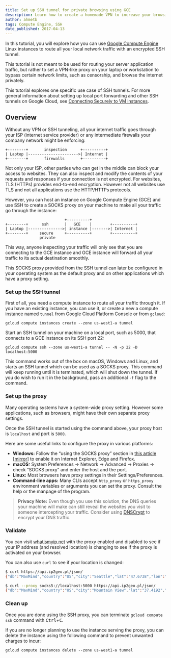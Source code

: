 ```yaml
---
title: Set up SSH tunnel for private browsing using GCE
description: Learn how to create a homemade VPN to increase your browsing privacy through SSH tunneling.
author: ahmetb
tags: Compute Engine, SSH
date_published: 2017-04-13
---
```



In this tutorial, you will explore how you can use [Google Compute Engine][gce]
Linux instances to route all your local network traffic with an encrypted SSH
tunnel.

This tutorial is not meant to be used for routing your server application
traffic, but rather to set a VPN-like proxy on your laptop or workstation to
bypass certain network limits, such as censorship, and browse the internet
privately.

This tutorial explores one specific use case of SSH tunnels. For more general 
information about setting up local port forwarding and other SSH tunnels on Google Cloud,
see [Connecting Securely to VM instances](https://cloud.google.com/solutions/connecting-securely).

## Overview

Without any VPN or SSH tunneling, all your internet traffic goes through your
ISP (internet service provider) or any intermediate firewalls your company
network might be enforcing:

```
+--------+       inspection      +----------+
| Laptop |---------------------->| Internet |
+--------+       firewalls       +----------+
```

Not only your ISP, other parties who can get in the middle can block your
access to websites. They can also inspect and modify the contents of your
requests and responses if your connection is not encrypted. For websites, TLS
(HTTPs) provides end-to-end encryption. However not all websites use TLS and
not all applications use the HTTP/HTTPs protocols.

However, you can host an instance on Google Compute Engine (GCE) and use SSH to
create a SOCKS proxy on your machine to make all your traffic go through the
instance:

```
                          +----------+
+--------+      ssh       |   GCE    |        +----------+
| Laptop |--------------->| instance |------->| Internet |
+--------+     secure     +----------+        +----------+
               private
```

This way, anyone inspecting your traffic will only see that you are connecting
to the GCE instance and GCE instance will forward all your traffic to its actual
destination smoothly.

This SOCKS proxy provided from the SSH tunnel can later be configured in your
operating system as the default proxy and on other applications which have a
proxy setting.

### Set up the SSH tunnel

First of all, you need a compute instance to route all your traffic through it.
If you have an existing instance, you can use it, or create a new a compute
instance named `tunnel` from Google Cloud Platform Console or from `gcloud`:

    gcloud compute instances create --zone us-west1-a tunnel

Start an SSH tunnel on your machine on a local port, such as 5000, that
connects to a GCE instance on its SSH port 22:

    gcloud compute ssh --zone us-west1-a tunnel -- -N -p 22 -D localhost:5000

This command works out of the box on macOS, Windows and Linux, and starts an
SSH tunnel which can be used as a SOCKS proxy. This command will keep running
until it is terminated, which will shut down the tunnel. If you do wish to run
it in the background, pass an additional `-f` flag to the command.

### Set up the proxy

Many operating systems have a system-wide proxy setting. However some
applications, such as browsers, might have their own separate proxy settings.

Once the SSH tunnel is started using the command above, your proxy host is
`localhost` and port is `5000`.

Here are some useful links to configure the proxy in various platforms:

- **Windows:** Follow the “using the SOCKS proxy” section in [this article][win]
  [[mirror][win-a]] to enable it on Internet Explorer, Edge and Firefox.
- **macOS:** System Preferences &rarr; Network &rarr; Advanced &rarr; Proxies
  &rarr; check “SOCKS proxy” and enter the host and the port.
- **Linux:** Most browsers have proxy settings in their Settings/Preferences.
- **Command-line apps:** Many CLIs accept `http_proxy` or `https_proxy`
  environment variables or arguments you can set the proxy. Consult the help or
  the manpage of the program.

> **Privacy Note:** Even though you use this solution, the DNS queries your
> machine will make can still reveal the websites you visit to someone
> intercepting your traffic. Consider using [DNSCrypt] to encrypt your DNS
> traffic.

### Validate

You can visit [whatismyip.net](https://www.whatismyip.net/) with the proxy
enabled and disabled to see if your IP address (and resolved location) is
changing to see if the proxy is activated on your browser.

You can also use `curl` to see if your location is changed:

```sh
$ curl https://api.ip2geo.pl/json/
{"db":"MaxMind","country":"US","city":"Seattle","lat":"47.6738","lon":"-122.3419"}

$ curl --proxy socks5://localhost:5000 https://api.ip2geo.pl/json/
{"db":"MaxMind","country":"US","city":"Mountain View","lat":"37.4192","lon":"-122.0574"}
```

### Clean up

Once you are done using the SSH proxy, you can terminate `gcloud compute ssh`
command with <kbd>Ctrl</kbd>+<kbd>C</kbd>.

If you are no longer planning to use the instance serving the proxy, you can
delete the instance using the following command to prevent unwanted charges to
incur:

    gcloud compute instances delete --zone us-west1-a tunnel

[gce]: https://cloud.google.com/compute/
[win]: https://www.ocf.berkeley.edu/~xuanluo/sshproxywin.html
[win-a]: https://web.archive.org/web/20160609073255/https://www.ocf.berkeley.edu/~xuanluo/sshproxywin.html
[DNSCrypt]: https://dnscrypt.org/
